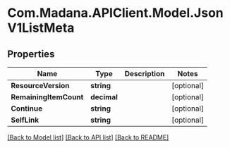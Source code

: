 
# Com.Madana.APIClient.Model.JsonV1ListMeta

## Properties

Name | Type | Description | Notes
------------ | ------------- | ------------- | -------------
**ResourceVersion** | **string** |  | [optional] 
**RemainingItemCount** | **decimal** |  | [optional] 
**Continue** | **string** |  | [optional] 
**SelfLink** | **string** |  | [optional] 

[[Back to Model list]](../README.md#documentation-for-models)
[[Back to API list]](../README.md#documentation-for-api-endpoints)
[[Back to README]](../README.md)

